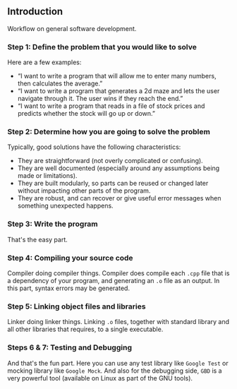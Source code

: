 ## Introduction

Workflow on general software development.

### Step 1: Define the problem that you would like to solve
Here are a few examples:

- “I want to write a program that will allow me to enter many numbers, then calculates the average.”
- “I want to write a program that generates a 2d maze and lets the user navigate through it. The user wins if they reach the end.”
- “I want to write a program that reads in a file of stock prices and predicts whether the stock will go up or down.”

### Step 2: Determine how you are going to solve the problem
Typically, good solutions have the following characteristics:
- They are straightforward (not overly complicated or confusing).
- They are well documented (especially around any assumptions being made or limitations).
- They are built modularly, so parts can be reused or changed later without impacting other parts of the program.
- They are robust, and can recover or give useful error messages when something unexpected happens.

### Step 3: Write the program
That's the easy part.

### Step 4: Compiling your source code
Compiler doing compiler things. Compiler does compile each `.cpp` file that is a dependency of your program, and generating an `.o` file as an output. In this part, syntax errors may be generated.

### Step 5: Linking object files and libraries
Linker doing linker things. Linking `.o` files, together with standard library and all other libraries that requires, to a single executable.

### Steps 6 & 7: Testing and Debugging
And that's the fun part. Here you can use any test library like `Google Test` or mocking library like `Google Mock`. And also for the debugging side, `GBD` is a very powerful tool (available on Linux as part of the GNU tools).


